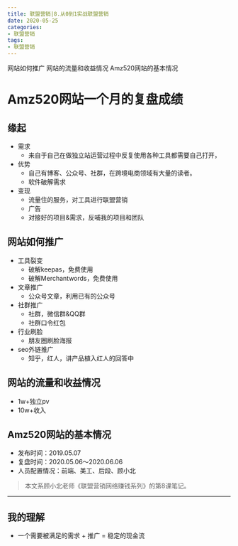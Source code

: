 ```yaml
---
title: 联盟营销|8.从0到1实战联盟营销
date: 2020-05-25
categories:
- 联盟营销
tags:
- 联盟营销
---
```

网站如何推广
网站的流量和收益情况
Amz520网站的基本情况
<!-- more -->

# Amz520网站一个月的复盘成绩
## 缘起
- 需求
    - 来自于自己在做独立站运营过程中反复使用各种工具都需要自己打开，
- 优势
    - 自己有博客、公众号、社群，在跨境电商领域有大量的读者。
    - 软件破解需求
- 变现
    - 流量住的服务，对工具进行联盟营销
    - 广告
    - 对接好的项目&需求，反哺我的项目和团队

## 网站如何推广
- 工具裂变
    - 破解keepas，免费使用
    - 破解Merchantwords，免费使用
- 文章推广
    - 公众号文章，利用已有的公众号
- 社群推广
    - 社群，微信群&QQ群
    - 社群口令红包
- 行业刷脸
    - 朋友圈刷脸海报
- seo外链推广
    - 知乎，红人，讲产品植入红人的回答中

## 网站的流量和收益情况
- 1w+独立pv
- 10w+收入


## Amz520网站的基本情况
- 发布时间：2019.05.07
- 复盘时间：2020.05.06～2020.06.06
- 人员配置情况：前端、美工、后段、顾小北


> 本文系顾小北老师《联盟营销网络赚钱系列》的第8课笔记。

---
## 我的理解
- 一个需要被满足的需求 + 推广 = 稳定的现金流
